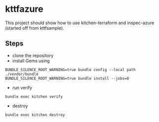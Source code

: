 # kttfazure
This project should show how to use kitchen-terraform and inspec-azure (started off from kttfsample).

## Steps
- clone the repository
- install Gems using
```
BUNDLE_SILENCE_ROOT_WARNING=true bundle config --local path ./vendor/bundle
BUNDLE_SILENCE_ROOT_WARNING=true bundle install --jobs=8
```

- run verify
```
bundle exec kitchen verify
```
- destroy
```
bundle exec kitchen destroy
```
